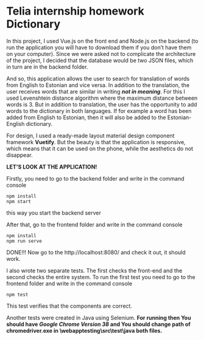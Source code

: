 # Telia internship homework Dictionary

In this project, I used Vue.js on the front end and Node.js on the backend (to run the application you will have to download them if you
don’t have them on your computer). Since we were asked not to complicate the architecture of the project, I decided that the database
would be two JSON files, which in turn are in the backend folder.

And so, this application allows the user to search for translation of words from English to Estonian and vice versa. In addition to the 
translation, the user receives words that are similar in writing ***not in meaning***. For this I used Levenshtein distance algorithm where
the maximum distance between words is 3. But in addition to translation, the user has the opportunity to add words to the dictionary in both languages.
If for example a word has been added from English to Estonian, then it will also be added to the Estonian-English dictionary.

For design, I used a ready-made layout material design component framework **Vuetify**. But the beauty is that the application 
is responsive, which means that it can be used on the phone, while the aesthetics do not disappear.

**LET'S LOOK AT THE APPLICATION!**

Firstly, you need to go to the backend folder and write in the command console

```
npm install
npm start
```
this way you start the backend server

After that, go to the frontend folder and write in the command console

```
npm install
npm run serve
```

DONE!!! Now go to the http://localhost:8080/ and check it out, it should work.

I also wrote two separate tests. The first checks the front-end and the second checks the entire system. 
To run the first test you need to go to the frontend folder and write in the command console

```
npm test
```
This test verifies that the components are correct.

Another tests were created in Java using Selenium. **For running then You should have _Google Chrome Version 38_ and You should change path of chromedriver.exe in \webapptesting\src\test\java both files.**
